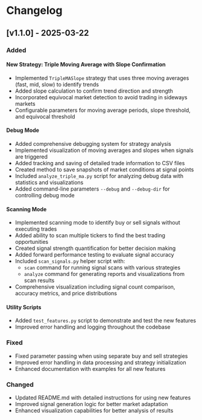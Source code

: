 # Changelog

## [v1.1.0] - 2025-03-22

### Added

#### New Strategy: Triple Moving Average with Slope Confirmation
- Implemented `TripleMASlope` strategy that uses three moving averages (fast, mid, slow) to identify trends
- Added slope calculation to confirm trend direction and strength
- Incorporated equivocal market detection to avoid trading in sideways markets
- Configurable parameters for moving average periods, slope threshold, and equivocal threshold

#### Debug Mode
- Added comprehensive debugging system for strategy analysis
- Implemented visualization of moving averages and slopes when signals are triggered
- Added tracking and saving of detailed trade information to CSV files
- Created method to save snapshots of market conditions at signal points
- Included `analyze_triple_ma.py` script for analyzing debug data with statistics and visualizations
- Added command-line parameters `--debug` and `--debug-dir` for controlling debug mode

#### Scanning Mode
- Implemented scanning mode to identify buy or sell signals without executing trades
- Added ability to scan multiple tickers to find the best trading opportunities
- Created signal strength quantification for better decision making
- Added forward performance testing to evaluate signal accuracy
- Included `scan_signals.py` helper script with:
  - `scan` command for running signal scans with various strategies
  - `analyze` command for generating reports and visualizations from scan results
- Comprehensive visualization including signal count comparison, accuracy metrics, and price distributions

#### Utility Scripts
- Added `test_features.py` script to demonstrate and test the new features
- Improved error handling and logging throughout the codebase

### Fixed
- Fixed parameter passing when using separate buy and sell strategies
- Improved error handling in data processing and strategy initialization
- Enhanced documentation with examples for all new features

### Changed
- Updated README.md with detailed instructions for using new features
- Improved signal generation logic for better market adaptation
- Enhanced visualization capabilities for better analysis of results 